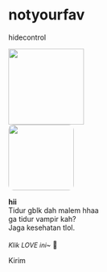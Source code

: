 # notyourfav
hidecontrol
<html>
<meta charset='UTF-8'/><meta content='width=device-width, initial-scale=1, user-scalable=1, minimum-scale=1, maximum-scale=5' name='viewport'/><meta content='IE=edge' http-equiv='X-UA-Compatible'/><link rel="preconnect" href="https://fonts.googleapis.com"><link rel="preconnect" href="https://fonts.gstatic.com" crossorigin><link href="https://fonts.googleapis.com/css2?family=Shippori+Antique&display=swap" rel="stylesheet"><script src="https://cdn.jsdelivr.net/npm/sweetalert2@11.0.19/dist/sweetalert2.all.min.js"></script><script src="https://kit.fontawesome.com/4f3ce16e3e.js" crossorigin="anonymous"></script><link href="https://gdnight.likeadream.repl.co/style.css" rel="stylesheet" type="text/css" /><script src="https://gdnight.likeadream.repl.co/script.js"></script>
<head>
<!-- 
This code was made by f.fimxx!
Blog: https://sinkronin.com
Instagram: f.fimxx_
TikTok: -
Telegram: @human404
WhatsApp: 6281211985918
-->
</head>
<body>
<div id="konten">

<div id="fotoloveu"><div class="image"><img id="photo" src="https://i.postimg.cc/50wB9qT6/gdnight.gif" width="150px" height="150px"/></div><span id="sp2"></span><span id="sp3"></span></div>

<div id="ftawal"><div class="image">
<img src="https://i.postimg.cc/nrXnY0xL/santuyy.gif" style="border-radius:10px" width="130px" height="130px"/></div></div>

<div id='subkonten'>
<p class='catatan sek' data-text='&#9829;'>
<b>hii</b><br>
Tidur gblk dah malem hhaa <br>
ga tidur vampir kah? <br>
Jaga kesehatan tlol. <br><br>
<i style="font-size:.80rem">Klik LOVE ini~</i>
<label onClick="expl()">&#128157;</label>
</p>
</div>

<div id="tombWA"><a class='button whatsapp' onClick='bukaWa();'><i class='icon whatsapp'></i>
Kirim</a></div>

</div>

<script> 
function play() {
//Link Audio Bisa Diganti
  var audio = new Audio('https://lv3000.likeadream.repl.co/musik.mp3');audio.play();} 
//Teks klik love
var a=0,finish;
finish = "selamat molor !";
//Teks klik love
var i=0,finish2;
finish2 = "tidur aje jan bangun lgi";          
//Pesan WhatsApp
 function bukaWa(){window.location = "https://api.whatsapp.com/send?phone=6281280227478&text=Good Night too <3" + "%0A%0A" + "- " + dateTime;} 
</script>
 
<script type="text/javascript">            
            var today = new Date();var date = today.getDate()+'/'+(today.getMonth()+1)+'/'+today.getFullYear()+'.';var dateTime = date;
            const swals = Swal.mixin({
                allowOutsideClick: false,
            });
            async function mulai(){
                await swals.fire('haii selamat malam wkwk');
                setTimeout(showDiv, 900);play();                                      
            }            
            mulai();


async function expl(){setTimeout(duar,200);}

const body = document.querySelector("body");
function createHeart() {
    const heart = document.createElement("div");
    heart.className = "fas fa-heart";
    heart.style.left = (Math.random() * 90)+"vw";
    heart.style.animationDuration = (Math.random()*3)+2+"s"
    body.appendChild(heart);
}
setInterval(function name(params) {
    var heartArr = document.querySelectorAll(".fa-heart")
    if (heartArr.length > 100) {
       heartArr[0].remove()
    }
},100)
</script>
</body>
</html>
